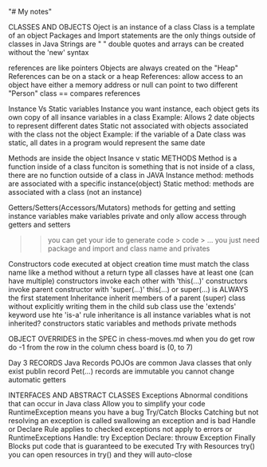 "# My notes" 


CLASSES AND OBJECTS
Oject is an instance of a class
Class is a template of an object
Packages and Import statements are the only things outside of classes in Java
Strings are " " double quotes and arrays can be created without the 'new' syntax

references are like pointers
Objects are always created on the "Heap"
References can be on a stack or a heap
References:
    allow access to an object
    have either a memory address or null
    can point to two different "Person" class
    == compares references

Instance Vs Static variables
Instance
    you want instance, each object gets its own copy of all insance variables in a class
    Example: Allows 2 date objects to represent different dates
Static
    not associated with objects
    associated with the class not the object
    Example: if the variable of a Date class was static, all dates in a program would represent the same date

Methods are inside the object
Insance v static METHODS
Method is a function inside of a class
funciton is something that is not inside of a class, there are no function outside of a class in JAVA
Instance method:
    methods are associated with a specific instance(object)
Static method:
    methods are associated with a class (not an instance)

Getters/Setters(Accessors/Mutators)
    methods for getting and setting instance variables
    make variables private and only allow access through getters and setters
>> you can get your ide to generate code > code > ...
>> you just need package and import and class name and privates

Constructors
    code executed at object creation time
    must match the class name
    like a method without a return type
    all classes have at least one (can have multiple)
    constructors invoke each other with 'this(...)'
    constructors invoke parent constructor with 'super(...)'
    this(...) or super(...) is ALWAYS the first statement
Inheritance
    inherit members of a parent (super) class without explicitly writing them in the child sub class
    use the 'extends' keyword
    use hte 'is-a' rule
    inheritance is all instance variables
    what is not inherited?
        constructors
        static variables and methods
        private methods 

OBJECT OVERRIDES in the SPEC in chess-moves.md
when you do get row do -1 from the row in the column
chess board is (0, to 7)

Day 3
RECORDS
Java Records 
    POJOs are common Java classes that only exist
    publin record Pet(...)
records are immutable you cannot change
automatic getters

INTERFACES AND ABSTRACT CLASSES
Exceptions
    Abnormal conditions that can occur in Java class
    Allow you to simplify your code
    RuntimeException means you have a bug
    Try/Catch Blocks
    Catching but not resolving an exception is called swallowing an exception and is bad
Handle or Declare Rule
    applies to checked exceptions
    not apply to errors or RuntimeExceptions
    Handle: try Exception
    Declare: throuw Exception
Finally Blocks
    put code that is guaranteed to be executed
Try with Resources
    try()
    you can open resources in try() and they will auto-close

